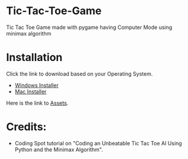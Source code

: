 # Tic-Tac-Toe-Game
Tic Tac Toe Game made with pygame having Computer Mode using minimax algorithm

# Installation
Click the link to download based on your Operating System.

- [Windows Installer](https://github.com/syedmuneeruddin5/Tic-Tac-Toe-Game/releases/latest/download/Tic-Tac-Toe-Windows-Installer.exe)
- [Mac Installer](https://github.com/syedmuneeruddin5/Tic-Tac-Toe-Game/releases/latest/download/Tic.Tac.Toe.Mac.Installer.dmg)

Here is the link to [Assets](https://github.com/syedmuneeruddin5/Tic-Tac-Toe-Game/releases/latest).

# Credits:
- Coding Spot tutorial on "Coding an Unbeatable Tic Tac Toe AI Using Python and the Minimax Algorithm".
